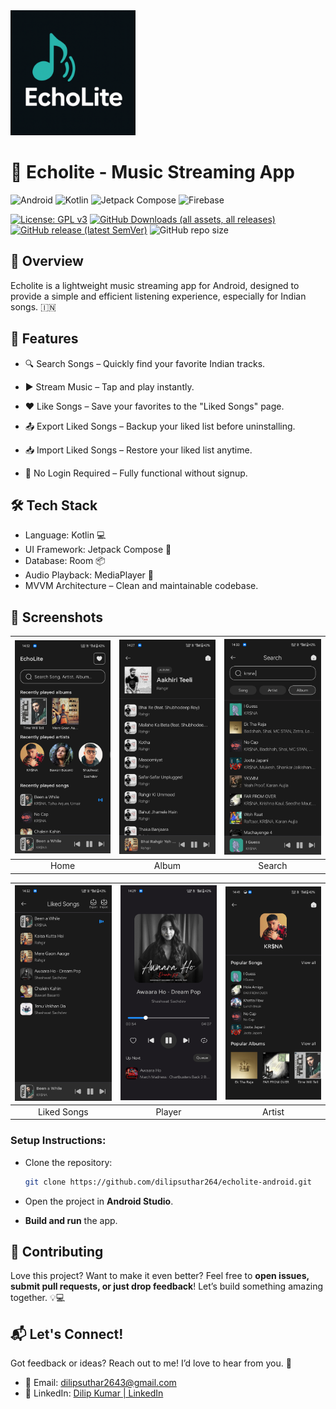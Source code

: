 
<img src = "app\src\main\ic_launcher-playstore.png" width = 200>

# 🎵 Echolite - Music Streaming App

![Android](https://img.shields.io/badge/Android-%233DDC84.svg?style=for-the-badge&logo=android&logoColor=white)
![Kotlin](https://img.shields.io/badge/kotlin-%237F52FF.svg?style=for-the-badge&logo=kotlin&logoColor=white)
![Jetpack Compose](https://img.shields.io/badge/Jetpack_Compose-%2300C853.svg?style=for-the-badge&logo=jetpack-compose&logoColor=white)
![Firebase](https://img.shields.io/badge/firebase-%23039BE5.svg?style=for-the-badge&logo=firebase)




[![License: GPL v3](https://img.shields.io/badge/License-GPL%20v3-blue.svg)](LICENSE) 
[![GitHub Downloads (all assets, all releases)](https://img.shields.io/github/downloads/dilipsuthar264/echolite-android/total?logo=github)](https://github.com/dilipsuthar264/echolite-android/releases/latest)
[![GitHub release (latest SemVer)](https://img.shields.io/github/v/release/dilipsuthar264/echolite-android?logo=github&label=GitHub&cacheSeconds=3600)](https://github.com/dilipsuthar264/echolite-android/releases/latest)
![GitHub repo size](https://img.shields.io/github/repo-size/dilipsuthar264/echolite-android.svg?logo=github)

 

## **🚀 Overview**
    
Echolite is a lightweight music streaming app for Android, designed to provide a simple and efficient listening experience, especially for Indian songs. 🇮🇳

## **🌟 Features**
- 🔍 Search Songs – Quickly find your favorite Indian tracks.

- ▶️ Stream Music – Tap and play instantly.

- ❤️ Like Songs – Save your favorites to the "Liked Songs" page.

- 📤 Export Liked Songs – Backup your liked list before uninstalling.

- 📥 Import Liked Songs – Restore your liked list anytime.

- 🚫 No Login Required – Fully functional without signup.

## **🛠 Tech Stack**

- Language: Kotlin 💻
- UI Framework: Jetpack Compose 🎨
- Database: Room 📦
- Audio Playback: MediaPlayer 🎵
- MVVM Architecture – Clean and maintainable codebase.

## **📸 Screenshots**

| <img src="ss\echolite_1.jpg" width="200"/>| <img src="ss\echolite_2.jpg" width="200"/>| <img src="ss\echolite_3.jpg" width="200"/>|
|:---:|:---:|:---:|
| Home | Album | Search |

| <img src="ss\echolite_4.jpg" width="200"/>| <img src="ss\echolite_5.jpg" width="200"/>| <img src="ss\echolite_6.jpg" width="200"/> |
|:---:|:---:|:---:|
| Liked Songs | Player | Artist |



### Setup Instructions:

- Clone the repository:

    ```bash
    git clone https://github.com/dilipsuthar264/echolite-android.git
    ```

- Open the project in **Android Studio**.
- **Build and run** the app.

## **🤝 Contributing**

Love this project? Want to make it even better? Feel free to **open issues, submit pull requests, or just drop feedback**! Let’s build something amazing together. 💡💻

## **📬 Let's Connect!**

Got feedback or ideas? Reach out to me! I’d love to hear from you. 🎉

- 📧 Email: dilipsuthar2643@gmail.com
- 💼 LinkedIn:  [Dilip Kumar | LinkedIn](https://www.linkedin.com/in/dilipkumar264/)
